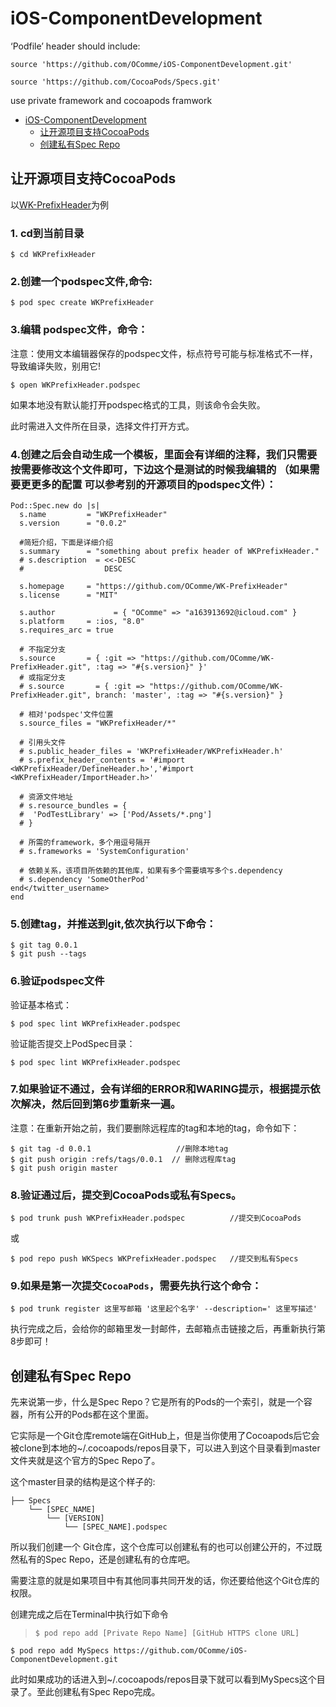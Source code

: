 # <span id='toc_0'>iOS-ComponentDevelopment</span>

‘Podfile’ header should include:

```
source 'https://github.com/OComme/iOS-ComponentDevelopment.git'

source 'https://github.com/CocoaPods/Specs.git'
```

use private framework and cocoapods framwork

<ul>
<li>
<a href="#toc_0">iOS-ComponentDevelopment</a>
<ul>
<li>
<a href="#toc_1">让开源项目支持CocoaPods</a>
</li>
<li>
<a href="#toc_11">创建私有Spec Repo</a>
</li>
</ul>
</li>
</ul>

<span id='toc_1'></span>
## 让开源项目支持CocoaPods

以[WK-PrefixHeader](https://github.com/OComme/WK-PrefixHeader)为例

### 1. cd到当前目录

```
$ cd WKPrefixHeader
```

### 2.创建一个podspec文件,命令:

```
$ pod spec create WKPrefixHeader
```

### 3.编辑 podspec文件，命令：

注意：使用文本编辑器保存的podspec文件，标点符号可能与标准格式不一样，导致编译失败，别用它!

```
$ open WKPrefixHeader.podspec
```
如果本地没有默认能打开podspec格式的工具，则该命令会失败。

此时需进入文件所在目录，选择文件打开方式。


### 4.创建之后会自动生成一个模板，里面会有详细的注释，我们只需要按需要修改这个文件即可，下边这个是测试的时候我编辑的 （如果需要更更多的配置 可以参考别的开源项目的podspec文件）：

```
Pod::Spec.new do |s|
  s.name         = "WKPrefixHeader"
  s.version      = "0.0.2"
  
  #简短介绍，下面是详细介绍
  s.summary      = "something about prefix header of WKPrefixHeader."
  # s.description  = <<-DESC
  #                  DESC

  s.homepage     = "https://github.com/OComme/WK-PrefixHeader"
  s.license      = "MIT"

  s.author             = { "OComme" => "a163913692@icloud.com" }
  s.platform     = :ios, "8.0"
  s.requires_arc = true
  
  # 不指定分支
  s.source       = { :git => "https://github.com/OComme/WK-PrefixHeader.git", :tag => "#{s.version}" }'
  # 或指定分支
  # s.source       = { :git => "https://github.com/OComme/WK-PrefixHeader.git", branch: 'master', :tag => "#{s.version}" }

  # 相对'podspec'文件位置
  s.source_files = "WKPrefixHeader/*"
  
  # 引用头文件
  # s.public_header_files = 'WKPrefixHeader/WKPrefixHeader.h'
  # s.prefix_header_contents = '#import <WKPrefixHeader/DefineHeader.h>','#import <WKPrefixHeader/ImportHeader.h>'
  
  # 资源文件地址
  # s.resource_bundles = {
  #  'PodTestLibrary' => ['Pod/Assets/*.png']
  # }                                       

  # 所需的framework，多个用逗号隔开
  # s.frameworks = 'SystemConfiguration'                  
  
  # 依赖关系，该项目所依赖的其他库，如果有多个需要填写多个s.dependency
  # s.dependency 'SomeOtherPod'   
end</twitter_username>
end
```
### 5.创建tag，并推送到git,依次执行以下命令：
```
$ git tag 0.0.1
$ git push --tags
```

### 6.验证podspec文件 

验证基本格式：
```
$ pod spec lint WKPrefixHeader.podspec
```

验证能否提交上PodSpec目录：

```
$ pod spec lint WKPrefixHeader.podspec
```

### 7.如果验证不通过，会有详细的ERROR和WARING提示，根据提示依次解决，然后回到第6步重新来一遍。

注意：在重新开始之前，我们要删除远程库的tag和本地的tag，命令如下：
```
$ git tag -d 0.0.1                   //删除本地tag
$ git push origin :refs/tags/0.0.1  // 删除远程库tag
$ git push origin master
```

### 8.验证通过后，提交到CocoaPods或私有Specs。
```
$ pod trunk push WKPrefixHeader.podspec          //提交到CocoaPods
```
或

```
$ pod repo push WKSpecs WKPrefixHeader.podspec   //提交到私有Specs
```
### 9.如果是第一次提交`CocoaPods`，需要先执行这个命令：
```
$ pod trunk register 这里写邮箱 '这里起个名字' --description=' 这里写描述'
```
执行完成之后，会给你的邮箱里发一封邮件，去邮箱点击链接之后，再重新执行第8步即可！

<span id='toc_11'></span>
## 创建私有Spec Repo

先来说第一步，什么是Spec Repo？它是所有的Pods的一个索引，就是一个容器，所有公开的Pods都在这个里面。

它实际是一个Git仓库remote端在GitHub上，但是当你使用了Cocoapods后它会被clone到本地的~/.cocoapods/repos目录下，可以进入到这个目录看到master文件夹就是这个官方的Spec Repo了。

这个master目录的结构是这个样子的:

```
├── Specs
    └── [SPEC_NAME]
        └── [VERSION]
            └── [SPEC_NAME].podspec
```

所以我们创建一个 Git仓库，这个仓库可以创建私有的也可以创建公开的，不过既然私有的Spec Repo，还是创建私有的仓库吧。

需要注意的就是如果项目中有其他同事共同开发的话，你还要给他这个Git仓库的权限。

创建完成之后在Terminal中执行如下命令
> `$ pod repo add [Private Repo Name] [GitHub HTTPS clone URL]`

```
$ pod repo add MySpecs https://github.com/OComme/iOS-ComponentDevelopment.git
```
此时如果成功的话进入到~/.cocoapods/repos目录下就可以看到MySpecs这个目录了。至此创建私有Spec Repo完成。


